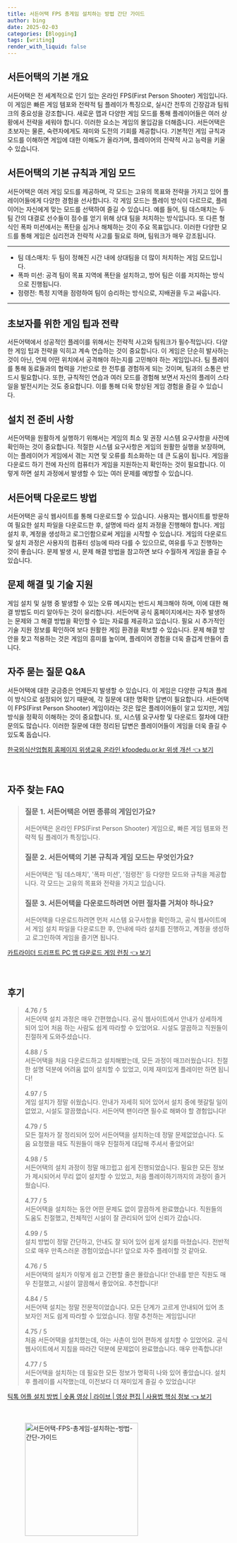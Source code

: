```yaml
---
title: 서든어택 FPS 총게임 설치하는 방법 간단 가이드
author: bing
date: 2025-02-03
categories: [Blogging]
tags: [writing]
render_with_liquid: false
---
```



<h2 id='서든어택_개요'>서든어택의 기본 개요</h2>

<p>서든어택은 전 세계적으로 인기 있는 온라인 FPS(First Person Shooter) 게임입니다. 이 게임은 빠른 게임 템포와 전략적 팀 플레이가 특징으로, 실시간 전투의 긴장감과 팀워크의 중요성을 강조합니다. 새로운 맵과 다양한 게임 모드를 통해 플레이어들은 여러 상황에서 전략을 세워야 합니다. 이러한 요소는 게임의 몰입감을 더해줍니다. 서든어택은 초보자는 물론, 숙련자에게도 재미와 도전의 기회를 제공합니다. 기본적인 게임 규칙과 모드를 이해하면 게임에 대한 이해도가 올라가며, 플레이어의 전략적 사고 능력을 키울 수 있습니다.</p>

<h2 id='게임_모드와_규칙'>서든어택의 기본 규칙과 게임 모드</h2>

<p>서든어택은 여러 게임 모드를 제공하며, 각 모드는 고유의 목표와 전략을 가지고 있어 플레이어들에게 다양한 경험을 선사합니다. 각 게임 모드는 플레이 방식이 다르므로, 플레이어는 자신에게 맞는 모드를 선택하여 즐길 수 있습니다. 예를 들어, 팀 데스매치는 두 팀 간의 대결로 선수들이 점수를 얻기 위해 상대 팀을 처치하는 방식입니다. 또 다른 형식인 폭파 미션에서는 폭탄을 심거나 해체하는 것이 주요 목표입니다. 이러한 다양한 모드를 통해 게임은 심리전과 전략적 사고를 필요로 하며, 팀워크가 매우 강조됩니다.</p>

<hr />

<ul>
    <li>팀 데스매치: 두 팀이 정해진 시간 내에 상대팀을 더 많이 처치하는 게임 모드입니다.</li>
    <li>폭파 미션: 공격 팀이 목표 지역에 폭탄을 설치하고, 방어 팀은 이를 저지하는 방식으로 진행됩니다.</li>
    <li>점령전: 특정 지역을 점령하여 팀이 승리하는 방식으로, 지배권을 두고 싸웁니다.</li>
</ul>

<hr />

<h2 id='게임_팁과_전략'>초보자를 위한 게임 팁과 전략</h2>

<p>서든어택에서 성공적인 플레이를 위해서는 전략적 사고와 팀워크가 필수적입니다. 다양한 게임 팁과 전략을 익히고 계속 연습하는 것이 중요합니다. 이 게임은 단순히 발사하는 것이 아닌, 언제 어떤 위치에서 공격해야 하는지를 고민해야 하는 게임입니다. 팀 플레이를 통해 동료들과의 협력을 기반으로 한 전투를 경험하게 되는 것이며, 팀과의 소통은 반드시 필요합니다. 또한, 규칙적인 연습과 여러 모드를 경험해 보면서 자신의 플레이 스타일을 발전시키는 것도 중요합니다. 이를 통해 더욱 향상된 게임 경험을 즐길 수 있습니다.</p>

<h2 id='설치_전_준비'>설치 전 준비 사항</h2>

<p>서든어택을 원활하게 실행하기 위해서는 게임의 최소 및 권장 시스템 요구사항을 사전에 확인하는 것이 중요합니다. 적절한 시스템 요구사항은 게임의 원활한 실행을 보장하며, 이는 플레이어가 게임에서 겪는 지연 및 오류를 최소화하는 데 큰 도움이 됩니다. 게임을 다운로드 하기 전에 자신의 컴퓨터가 게임을 지원하는지 확인하는 것이 필요합니다. 이렇게 하면 설치 과정에서 발생할 수 있는 여러 문제를 예방할 수 있습니다.</p>

<h2 id='서든어택_다운로드'>서든어택 다운로드 방법</h2>

<p>서든어택은 공식 웹사이트를 통해 다운로드할 수 있습니다. 사용자는 웹사이트를 방문하여 필요한 설치 파일을 다운로드한 후, 설명에 따라 설치 과정을 진행해야 합니다. 게임 설치 후, 계정을 생성하고 로그인함으로써 게임을 시작할 수 있습니다. 게임의 다운로드 및 설치 과정은 사용자의 컴퓨터 성능에 따라 다를 수 있으므로, 여유를 두고 진행하는 것이 좋습니다. 문제 발생 시, 문제 해결 방법을 참고하면 보다 수월하게 게임을 즐길 수 있습니다.</p>

<h2 id='문제_해결_및_기술_지원'>문제 해결 및 기술 지원</h2>

<p>게임 설치 및 실행 중 발생할 수 있는 오류 메시지는 반드시 체크해야 하며, 이에 대한 해결 방법도 미리 알아두는 것이 유리합니다. 서든어택 공식 홈페이지에서는 자주 발생하는 문제와 그 해결 방법을 확인할 수 있는 자료를 제공하고 있습니다. 필요 시 추가적인 기술 지원 정보를 확인하여 보다 원활한 게임 환경을 확보할 수 있습니다. 문제 해결 방안을 찾고 적용하는 것은 게임의 흥미를 높이며, 플레이어 경험을 더욱 즐겁게 만들어 줍니다.</p>

<h2 id='자주_묻는_질문'>자주 묻는 질문 Q&A</h2>

<p>서든어택에 대한 궁금증은 언제든지 발생할 수 있습니다. 이 게임은 다양한 규칙과 플레이 방식으로 설정되어 있기 때문에, 각 질문에 대한 명확한 답변이 필요합니다. 서든어택이 FPS(First Person Shooter) 게임이라는 것은 많은 플레이어들이 알고 있지만, 게임 방식을 정확히 이해하는 것이 중요합니다. 또, 시스템 요구사항 및 다운로드 절차에 대한 문의도 많습니다. 이러한 질문에 대한 정리된 답변은 플레이어들이 게임을 더욱 즐길 수 있도록 돕습니다.</p>


<p><a class="click-button" title="한국외식산업협회 홈페이지 위생교육 온라인 kfoodedu.or.kr 위생 개선" href="https://yellowplanner.github.io/posts/%ED%95%9C%EA%B5%AD%EC%99%B8%EC%8B%9D%EC%82%B0%EC%97%85%ED%98%91%ED%9A%8C-%ED%99%88%ED%8E%98%EC%9D%B4%EC%A7%80-%EC%9C%84%EC%83%9D%EA%B5%90%EC%9C%A1-%EC%98%A8%EB%9D%BC%EC%9D%B8-kfoodedu.or.kr-%EC%9C%84%EC%83%9D-%EA%B0%9C%EC%84%A0/" rel="dofollow">한국외식산업협회 홈페이지 위생교육 온라인 kfoodedu.or.kr 위생 개선 👈 보기</a></p><br>
<h2 id='자주_찾는_FAQ'>자주 찾는 FAQ</h2>
<div itemscope="" itemtype="https://schema.org/FAQPage"> 
<blockquote> 
<div itemscope="" itemprop="mainEntity" itemtype="https://schema.org/Question"> 
<h3 itemprop="name">질문 1. 서든어택은 어떤 종류의 게임인가요?</h3> 
<div itemscope="" itemprop="acceptedAnswer" itemtype="https://schema.org/Answer"> 
<span itemprop="text"> 
<p>서든어택은 온라인 FPS(First Person Shooter) 게임으로, 빠른 게임 템포와 전략적 팀 플레이가 특징입니다.</p> 
</span> 
</div> 
</div> 

<div itemscope="" itemprop="mainEntity" itemtype="https://schema.org/Question"> 
<h3 itemprop="name">질문 2. 서든어택의 기본 규칙과 게임 모드는 무엇인가요?</h3> 
<div itemscope="" itemprop="acceptedAnswer" itemtype="https://schema.org/Answer"> 
<span itemprop="text"> 
<p>서든어택은 '팀 데스매치', '폭파 미션', '점령전' 등 다양한 모드와 규칙을 제공합니다. 각 모드는 고유의 목표와 전략을 가지고 있습니다.</p> 
</span> 
</div> 
</div> 

<div itemscope="" itemprop="mainEntity" itemtype="https://schema.org/Question"> 
<h3 itemprop="name">질문 3. 서든어택을 다운로드하려면 어떤 절차를 거쳐야 하나요?</h3> 
<div itemscope="" itemprop="acceptedAnswer" itemtype="https://schema.org/Answer"> 
<span itemprop="text"> 
<p>서든어택을 다운로드하려면 먼저 시스템 요구사항을 확인하고, 공식 웹사이트에서 게임 설치 파일을 다운로드한 후, 안내에 따라 설치를 진행하고, 계정을 생성하고 로그인하여 게임을 즐기면 됩니다.</p> 
</span> 
</div> 
</div> 
</blockquote> 
</div>
<p><a class="click-button" title="카트라이더 드리프트 PC 앱 다운로드 게임 런칭" href="https://yellowplanner.github.io/posts/%EC%B9%B4%ED%8A%B8%EB%9D%BC%EC%9D%B4%EB%8D%94-%EB%93%9C%EB%A6%AC%ED%94%84%ED%8A%B8-PC-%EC%95%B1-%EB%8B%A4%EC%9A%B4%EB%A1%9C%EB%93%9C-%EA%B2%8C%EC%9E%84-%EB%9F%B0%EC%B9%AD/" rel="dofollow">카트라이더 드리프트 PC 앱 다운로드 게임 런칭 👈 보기</a></p><br>
<h2 id='후기'>후기</h2>
<div itemscope itemtype="https://schema.org/Product">
  <blockquote>
  <div itemprop="review" itemscope itemtype="https://schema.org/Review">
      <div itemprop="reviewRating" itemscope itemtype="https://schema.org/Rating"> <span itemprop="ratingValue">4.76</span> / <span itemprop="bestRating">5</span> </div>
      <span itemprop="reviewBody">서든어택 설치 과정은 매우 간편했습니다. 공식 웹사이트에서 안내가 상세하게 되어 있어 처음 하는 사람도 쉽게 따라할 수 있었어요. 시설도 깔끔하고 직원들이 친절하게 도와주셨습니다.</span>
  </div>
  <br>
  <div itemprop="review" itemscope itemtype="https://schema.org/Review">
      <div itemprop="reviewRating" itemscope itemtype="https://schema.org/Rating"> <span itemprop="ratingValue">4.88</span> / <span itemprop="bestRating">5</span> </div>
      <span itemprop="reviewBody">서든어택을 처음 다운로드하고 설치해봤는데, 모든 과정이 매끄러웠습니다. 친절한 설명 덕분에 어려움 없이 설치할 수 있었고, 이제 재미있게 플레이만 하면 됩니다!</span>
  </div>
  <br>
  <div itemprop="review" itemscope itemtype="https://schema.org/Review">
      <div itemprop="reviewRating" itemscope itemtype="https://schema.org/Rating"> <span itemprop="ratingValue">4.97</span> / <span itemprop="bestRating">5</span> </div>
      <span itemprop="reviewBody">게임 설치가 정말 쉬웠습니다. 안내가 자세히 되어 있어서 설치 중에 헷갈릴 일이 없었고, 시설도 깔끔했습니다. 서든어택 팬이라면 필수로 해봐야 할 경험입니다!</span>
  </div>
  <br>
  <div itemprop="review" itemscope itemtype="https://schema.org/Review">
      <div itemprop="reviewRating" itemscope itemtype="https://schema.org/Rating"> <span itemprop="ratingValue">4.79</span> / <span itemprop="bestRating">5</span> </div>
      <span itemprop="reviewBody">모든 절차가 잘 정리되어 있어 서든어택을 설치하는데 정말 문제없었습니다. 도움 요청했을 때도 직원들이 매우 친절하게 대답해 주셔서 좋았어요!</span>
  </div>
  <br>
  <div itemprop="review" itemscope itemtype="https://schema.org/Review">
      <div itemprop="reviewRating" itemscope itemtype="https://schema.org/Rating"> <span itemprop="ratingValue">4.98</span> / <span itemprop="bestRating">5</span> </div>
      <span itemprop="reviewBody">서든어택의 설치 과정이 정말 매끄럽고 쉽게 진행되었습니다. 필요한 모든 정보가 제시되어서 무리 없이 설치할 수 있었고, 처음 플레이하기까지의 과정이 즐거웠습니다.</span>
  </div>
  <br>
  <div itemprop="review" itemscope itemtype="https://schema.org/Review">
      <div itemprop="reviewRating" itemscope itemtype="https://schema.org/Rating"> <span itemprop="ratingValue">4.77</span> / <span itemprop="bestRating">5</span> </div>
      <span itemprop="reviewBody">서든어택을 설치하는 동안 어떤 문제도 없이 깔끔하게 완료했습니다. 직원들의 도움도 친절했고, 전체적인 시설이 잘 관리되어 있어 신뢰가 갔습니다.</span>
  </div>
  <br>
  <div itemprop="review" itemscope itemtype="https://schema.org/Review">
      <div itemprop="reviewRating" itemscope itemtype="https://schema.org/Rating"> <span itemprop="ratingValue">4.99</span> / <span itemprop="bestRating">5</span> </div>
      <span itemprop="reviewBody">설치 방법이 정말 간단하고, 안내도 잘 되어 있어 쉽게 설치를 마쳤습니다. 전반적으로 매우 만족스러운 경험이었습니다! 앞으로 자주 플레이할 것 같아요.</span>
  </div>
  <br>
  <div itemprop="review" itemscope itemtype="https://schema.org/Review">
      <div itemprop="reviewRating" itemscope itemtype="https://schema.org/Rating"> <span itemprop="ratingValue">4.76</span> / <span itemprop="bestRating">5</span> </div>
      <span itemprop="reviewBody">서든어택의 설치가 이렇게 쉽고 간편할 줄은 몰랐습니다! 안내를 받은 직원도 매우 친절했고, 시설이 깔끔해서 좋았어요. 추천합니다!</span>
  </div>
  <br>
  <div itemprop="review" itemscope itemtype="https://schema.org/Review">
      <div itemprop="reviewRating" itemscope itemtype="https://schema.org/Rating"> <span itemprop="ratingValue">4.84</span> / <span itemprop="bestRating">5</span> </div>
      <span itemprop="reviewBody">서든어택 설치는 정말 전문적이었습니다. 모든 단계가 고르게 안내되어 있어 초보자인 저도 쉽게 따라할 수 있었습니다. 정말 추천하는 게임입니다!</span>
  </div>
  <br>
  <div itemprop="review" itemscope itemtype="https://schema.org/Review">
      <div itemprop="reviewRating" itemscope itemtype="https://schema.org/Rating"> <span itemprop="ratingValue">4.75</span> / <span itemprop="bestRating">5</span> </div>
      <span itemprop="reviewBody">처음 서든어택을 설치했는데, 아는 사촌이 있어 편하게 설치할 수 있었어요. 공식 웹사이트에서 지침을 따라간 덕분에 문제없이 완료했습니다. 매우 만족합니다!</span>
  </div>
  <br>
  <div itemprop="review" itemscope itemtype="https://schema.org/Review">
      <div itemprop="reviewRating" itemscope itemtype="https://schema.org/Rating"> <span itemprop="ratingValue">4.77</span> / <span itemprop="bestRating">5</span> </div>
      <span itemprop="reviewBody">서든어택을 설치하는 데 필요한 모든 정보가 명확히 나와 있어 좋았습니다. 설치 후 플레이를 시작했는데, 이전보다 더 재미있게 즐길 수 있었습니다!</span>
  </div>
  </blockquote>
</div>
<p><a class="click-button" title="틱톡 어플 설치 방법 | 숏폼 영상 | 라이브 | 영상 편집 | 사용법 핵심 정보" href="https://yellowplanner.github.io/posts/%ED%8B%B1%ED%86%A1-%EC%96%B4%ED%94%8C-%EC%84%A4%EC%B9%98-%EB%B0%A9%EB%B2%95-%EC%88%8F%ED%8F%BC-%EC%98%81%EC%83%81-%EB%9D%BC%EC%9D%B4%EB%B8%8C-%EC%98%81%EC%83%81-%ED%8E%B8%EC%A7%91-%EC%82%AC%EC%9A%A9%EB%B2%95-%ED%95%B5%EC%8B%AC-%EC%A0%95%EB%B3%B4/" rel="dofollow">틱톡 어플 설치 방법 | 숏폼 영상 | 라이브 | 영상 편집 | 사용법 핵심 정보 👈 보기</a></p><br>
<figure class="image"><img src="https://yellowplanner.github.io/assets/img/thumbnail/서든어택-FPS-총게임-설치하는-방법-간단-가이드.webp" alt="서든어택-FPS-총게임-설치하는-방법-간단-가이드" width="256" height="256"></figure>